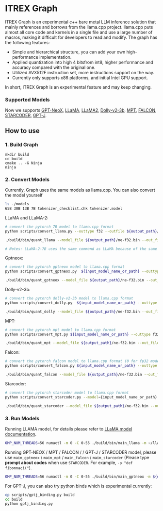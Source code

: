 # ITREX Graph 

ITREX Graph is an experimental c++ bare metal LLM inference solution that mainly references and borrows from the llama.cpp project. llama.cpp puts almost all core code and kernels in a single file and use a large number of macros, making it difficult for developers to read and modify. The graph has the following features:

- Simple and hierarchical structure, you can add your own high-performance implementation.
- Applied quantization into high 4 bitsfrom int8, higher performance and accuracy compared with the original one.
- Utilized AVX512F instruction set, more instructions support on the way.
- Currently only supports x86 platforms, and initial Intel GPU support.

In short, ITREX Graph is an experimental feature and may keep changing.

### Supported Models
Now we supports [GPT-NeoX](https://github.com/EleutherAI/gpt-neox), [LLaMA](https://github.com/facebookresearch/llama), [LLaMA2](https://huggingface.co/meta-llama/Llama-2-7b-chat-hf), [Dolly-v2-3b](https://huggingface.co/databricks/dolly-v2-3b), [MPT](https://huggingface.co/mosaicml/mpt-7b), [FALCON](https://huggingface.co/tiiuae/falcon-7b), [STARCODER](https://huggingface.co/bigcode/starcoder), [GPT-J](https://huggingface.co/docs/transformers/model_doc/gptj).

## How to use

### 1. Build Graph
```shell
mkdir build
cd build
cmake .. -G Ninja
ninja
```

### 2. Convert Models
Currently, Graph uses the same models as llama.cpp. You can also convert the model yourself
```bash
ls ./models
65B 30B 13B 7B tokenizer_checklist.chk tokenizer.model
```

LLaMA and LLaMA-2:
```bash
# convert the pytorch 7B model to llama.cpp format
python scripts/convert_llama.py --outtype f32 --outfile ${output_path}/ne-f32.bin models/7B/

./build/bin/quant_llama --model_file ${output_path}/ne-f32.bin --out_file ${output_path}/ne-q4_j.bin --bits 4 --block_size 32 # bits=4, block_size=128, gemm_isa=vnni means q4_j_vnni_b128(recommend)  

# Notes: LLaMA-2-7B uses the same command as LLaMA because of the same model layers.
```

Gptneox:
```bash
# convert the pytorch gptneox model to llama.cpp format
python scripts/convert_gptneox.py  ${input_model_name_or_path} --outtype f32 --outfile ${output_path}

./build/bin/quant_gptneox --model_file ${output_path}/ne-f32.bin --out_file ${output_path}/ne-q4_j.bin --bits 4
```

Dolly-v2-3b:
```bash
# convert the pytorch dolly-v2-3b model to llama.cpp format
python scripts/convert_dolly.py  ${input_model_name_or_path} --outtype f32 --outfile ${output_path}

./build/bin/quant_dolly --model_file ${output_path}/ne-f32.bin --out_file ${output_path}/ne-q4_j.bin --bits 4
```

MPT:
```bash
# convert the pytorch mpt model to llama.cpp format
python scripts/convert_mpt.py ${input_model_name_or_path} --outtype f32 --outfile ${output_path}

./build/bin/quant_mpt --model_file ${output_path}/ne-f32.bin --out_file ${output_path}/ne-q4_j.bin --bits 4
```

Falcon:
```bash
# convert the pytorch falcon model to llama.cpp format (0 for fp32 model type)
python scripts/convert_falcon.py ${input_model_name_or_path} --outtype f32 --outfile ${output_path}

./build/bin/quant_falcon --model_file ${output_path}/ne-f32.bin --out_file ${output_path}/ne-q4_j.bin --bits 4
```

Starcoder:
```bash
# convert the pytorch starcoder model to llama.cpp format
python scripts/convert_starcoder.py --model={input_model_name_or_path} --outfile={output_path}/ne-fp32.bin --outtype=fp32

./build/bin/quant_starcoder --model_file ${output_path}/ne-f32.bin --out_file ${output_path}/ne-q4_j.bin --bits 4
```

### 3. Run Models
Running LLAMA model, for details please refer to [LLaMA model documentation](./application/ChatLLAMA/README.md).

```bash
OMP_NUM_THREADS=56 numactl -m 0 -C 0-55 ./build/bin/main_llama -m ~/llama.cpp/models/ne-model-q4_j.bin --seed 12 -c 512 -b 1024 -n 256 --keep 48 -t 56 --repeat-penalty 1.0 --color -p "She opened the door and see"
```

Running GPT-NEOX / MPT / FALCON / / GPT-J / STARCODER model, please use `main_gptneox` / `main_mpt` / `main_falcon` / `main_starcoder` (Please type **prompt about codes** when use `STARCODER`. For example, `-p "def fibonnaci("`).


```bash
OMP_NUM_THREADS=56 numactl -m 0 -C 0-55 ./build/bin/main_gptneox -m ${output_path}/ne-q8.bin --seed 12 -c 512 -b 1024 -n 256 -t 56 --repeat-penalty 1.0 -p "She opened the door and see"
```

For GPT-J, you can also try python binds which is experimental currently:

```bash
cp scripts/gptj_binding.py build
cd build
python gptj_binding.py
```
